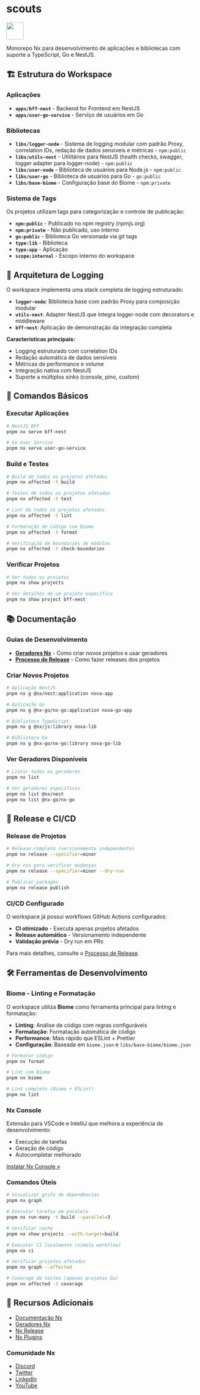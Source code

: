 # scouts

<a alt="Nx logo" href="https://nx.dev" target="_blank" rel="noreferrer"><img src="https://raw.githubusercontent.com/nrwl/nx/master/images/nx-logo.png" width="45"></a>

Monorepo Nx para desenvolvimento de aplicações e bibliotecas com suporte a TypeScript, Go e NestJS.

## 🏗️ Estrutura do Workspace

### Aplicações
- **`apps/bff-nest`** - Backend for Frontend em NestJS
- **`apps/user-go-service`** - Serviço de usuários em Go

### Bibliotecas
- **`libs/logger-node`** - Sistema de logging modular com padrão Proxy, correlation IDs, redação de dados sensíveis e métricas - `npm:public`
- **`libs/utils-nest`** - Utilitários para NestJS (health checks, swagger, logger adapter para logger-node) - `npm:public`
- **`libs/user-node`** - Biblioteca de usuários para Node.js - `npm:public`
- **`libs/user-go`** - Biblioteca de usuários para Go - `go:public`
- **`libs/base-biome`** - Configuração base do Biome - `npm:private`

### Sistema de Tags
Os projetos utilizam tags para categorização e controle de publicação:
- **`npm:public`** - Publicado no npm registry (npmjs.org)
- **`npm:private`** - Não publicado, uso interno
- **`go:public`** - Biblioteca Go versionada via git tags
- **`type:lib`** - Biblioteca
- **`type:app`** - Aplicação
- **`scope:internal`** - Escopo interno do workspace

## 🔧 Arquitetura de Logging

O workspace implementa uma stack completa de logging estruturado:

- **`logger-node`**: Biblioteca base com padrão Proxy para composição modular
- **`utils-nest`**: Adapter NestJS que integra logger-node com decorators e middleware
- **`bff-nest`**: Aplicação de demonstração da integração completa

**Características principais:**
- Logging estruturado com correlation IDs
- Redação automática de dados sensíveis
- Métricas de performance e volume
- Integração nativa com NestJS
- Suporte a múltiplos sinks (console, pino, custom)

## 🚀 Comandos Básicos

### Executar Aplicações

```bash
# NestJS BFF
pnpm nx serve bff-nest

# Go User Service
pnpm nx serve user-go-service
```

### Build e Testes

```bash
# Build de todos os projetos afetados
pnpm nx affected -t build

# Testes de todos os projetos afetados
pnpm nx affected -t test

# Lint de todos os projetos afetados
pnpm nx affected -t lint

# Formatação de código com Biome
pnpm nx affected -t format

# Verificação de boundaries de módulos
pnpm nx affected -t check-boundaries
```

### Verificar Projetos

```bash
# Ver todos os projetos
pnpm nx show projects

# Ver detalhes de um projeto específico
pnpm nx show project bff-nest
```

## 📚 Documentação

### Guias de Desenvolvimento
- **[Geradores Nx](docs/NX_GENERATORS.md)** - Como criar novos projetos e usar geradores
- **[Processo de Release](docs/RELEASE_PROCESS.md)** - Como fazer releases dos projetos

### Criar Novos Projetos

```bash
# Aplicação NestJS
pnpm nx g @nx/nest:application nova-app

# Aplicação Go
pnpm nx g @nx-go/nx-go:application nova-go-app

# Biblioteca TypeScript
pnpm nx g @nx/js:library nova-lib

# Biblioteca Go
pnpm nx g @nx-go/nx-go:library nova-go-lib
```

### Ver Geradores Disponíveis

```bash
# Listar todos os geradores
pnpm nx list

# Ver geradores específicos
pnpm nx list @nx/nest
pnpm nx list @nx-go/nx-go
```

## 🔄 Release e CI/CD

### Release de Projetos

```bash
# Release completo (versionamento independente)
pnpm nx release --specifier=minor

# Dry run para verificar mudanças
pnpm nx release --specifier=minor --dry-run

# Publicar packages
pnpm nx release publish
```

### CI/CD Configurado

O workspace já possui workflows GitHub Actions configurados:
- **CI otimizado** - Executa apenas projetos afetados
- **Release automático** - Versionamento independente
- **Validação prévia** - Dry run em PRs

Para mais detalhes, consulte o [Processo de Release](docs/RELEASE_PROCESS.md).

## 🛠️ Ferramentas de Desenvolvimento

### Biome - Linting e Formatação
O workspace utiliza **Biome** como ferramenta principal para linting e formatação:
- **Linting**: Análise de código com regras configuráveis
- **Formatação**: Formatação automática de código
- **Performance**: Mais rápido que ESLint + Prettier
- **Configuração**: Baseada em `biome.json` e `libs/base-biome/biome.json`

```bash
# Formatar código
pnpm nx format

# Lint com Biome
pnpm nx biome

# Lint completo (Biome + ESLint)
pnpm nx lint
```

### Nx Console
Extensão para VSCode e IntelliJ que melhora a experiência de desenvolvimento:
- Execução de tarefas
- Geração de código
- Autocompletar melhorado

[Instalar Nx Console &raquo;](https://nx.dev/getting-started/editor-setup)

### Comandos Úteis

```bash
# Visualizar grafo de dependências
pnpm nx graph

# Executar tarefas em paralelo
pnpm nx run-many -t build --parallel=3

# Verificar cache
pnpm nx show projects --with-target=build

# Executar CI localmente (simula workflow)
pnpm nx ci

# Verificar projetos afetados
pnpm nx graph --affected

# Coverage de testes (apenas projetos Go)
pnpm nx affected -t coverage
```

## 📖 Recursos Adicionais

- [Documentação Nx](https://nx.dev)
- [Geradores Nx](https://nx.dev/features/generate-code)
- [Nx Release](https://nx.dev/features/manage-releases)
- [Nx Plugins](https://nx.dev/concepts/nx-plugins)

### Comunidade Nx
- [Discord](https://go.nx.dev/community)
- [Twitter](https://twitter.com/nxdevtools)
- [LinkedIn](https://www.linkedin.com/company/nrwl)
- [YouTube](https://www.youtube.com/@nxdevtools)
